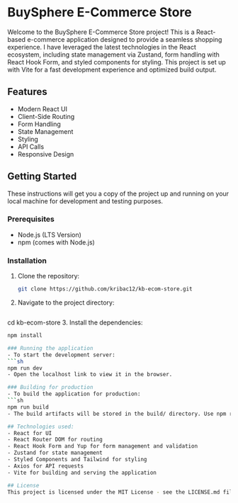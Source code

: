 # BuySphere E-Commerce Store

Welcome to the BuySphere E-Commerce Store project! This is a React-based e-commerce application designed to provide a seamless shopping experience. I have leveraged the latest technologies in the React ecosystem, including state management via Zustand, form handling with React Hook Form, and styled components for styling. This project is set up with Vite for a fast development experience and optimized build output.

## Features

- Modern React UI
- Client-Side Routing
- Form Handling
- State Management
- Styling
- API Calls
- Responsive Design

## Getting Started

These instructions will get you a copy of the project up and running on your local machine for development and testing purposes.

### Prerequisites

- Node.js (LTS Version)
- npm (comes with Node.js)

### Installation

1. Clone the repository:
   ```sh
   git clone https://github.com/kribac12/kb-ecom-store.git
2. Navigate to the project directory:
   ```sh
cd kb-ecom-store
3. Install the dependencies:
```sh
npm install

### Running the application
- To start the development server:
```sh
npm run dev
- Open the localhost link to view it in the browser. 

### Building for production
- To build the application for production:
```sh
npm run build
- The build artifacts will be stored in the build/ directory. Use npm run preview to view the production build locally.

## Technologies used:
- React for UI
- React Router DOM for routing
- React Hook Form and Yup for form management and validation
- Zustand for state management
- Styled Components and Tailwind for styling
- Axios for API requests
- Vite for building and serving the application

## License
This project is licensed under the MIT License - see the LICENSE.md file for details.
